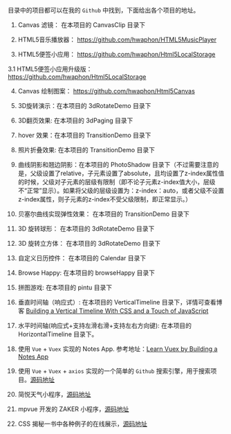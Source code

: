 目录中的项目都可以在我的 `Github` 中找到，下面给出各个项目的地址。

1. Canvas 滤镜： 在本项目的 CanvasClip 目录下

2. HTML5音乐播放器： https://github.com/hwaphon/HTML5MusicPlayer

3. HTML5便签小应用： https://github.com/hwaphon/Html5LocalStorage

3.1 HTML5便签小应用升级版： https://github.com/hwaphon/Html5LocalStorage

4. Canvas 绘制图案： https://github.com/hwaphon/Html5Canvas

5. 3D旋转演示：在本项目的 3dRotateDemo 目录下

6. 3D翻页效果: 在本项目的 3dPaging 目录下

7. hover 效果：在本项目的 TransitionDemo 目录下

8. 照片折叠效果: 在本项目的 TransitionDemo 目录下

9. 曲线阴影和翘边阴影：在本项目的 PhotoShadow 目录下（不过需要注意的是，父级设置了relative，子元素设置了absolute，且均设置了z-index属性值的时候，父级对子元素的层级有限制（即不论子元素z-index值大小，层级不“正常”显示）。如果将父级的层级设置为：z-index：auto，或者父级不设置z-index属性，则子元素的z-index不受父级限制，即正常显示。）

10. 贝塞尔曲线实现弹性效果： 在本项目的 TransitionDemo 目录下

11. 3D 旋转球形： 在本项目的 3dRotateDemo 目录下

12. 3D 旋转立方体： 在本项目的 3dRotateDemo 目录下

13. 自定义日历控件： 在本项目的 Calendar 目录下

14. Browse Happy: 在本项目的 browseHappy 目录下

15. 拼图游戏: 在本项目的 pintu 目录下

16. 垂直时间轴（响应式）: 在本项目的 VerticalTimeline 目录下，详情可查看博客 [Building a Vertical Timeline With CSS and a Touch of JavaScript](https://webdesign.tutsplus.com/tutorials/building-a-vertical-timeline-with-css-and-a-touch-of-javascript--cms-26528)

17. 水平时间轴(响应式+支持左滑右滑+支持左右方向键): 在本项目的 HorizontalTimeline 目录下。

18. 使用 `Vue` + `Vuex` 实现的 Notes App. 参考地址：[Learn Vuex by Building a Notes App](https://coligo.io/learn-vuex-by-building-notes-app/)

19. 使用 `Vue` + `Vuex` + `axios` 实现的一个简单的 `Github` 搜索引擎，用于搜索项目。[源码地址](https://github.com/hwaphon/GithubSearchEngine)

20. 简悦天气小程序，[源码地址](https://github.com/hwaphon/WXWeather)

21. mpvue 开发的 ZAKER 小程序，[源码地址](https://github.com/hwaphon/mpZAKER)

22. CSS 揭秘一书中各种例子的在线展示，[源码地址](https://github.com/hwaphon/cssSecretsDemo)